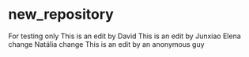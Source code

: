 # new_repository
For testing only
This is an edit by David
This is an edit by Junxiao
Elena change
Natália change
This is an edit by an anonymous guy
